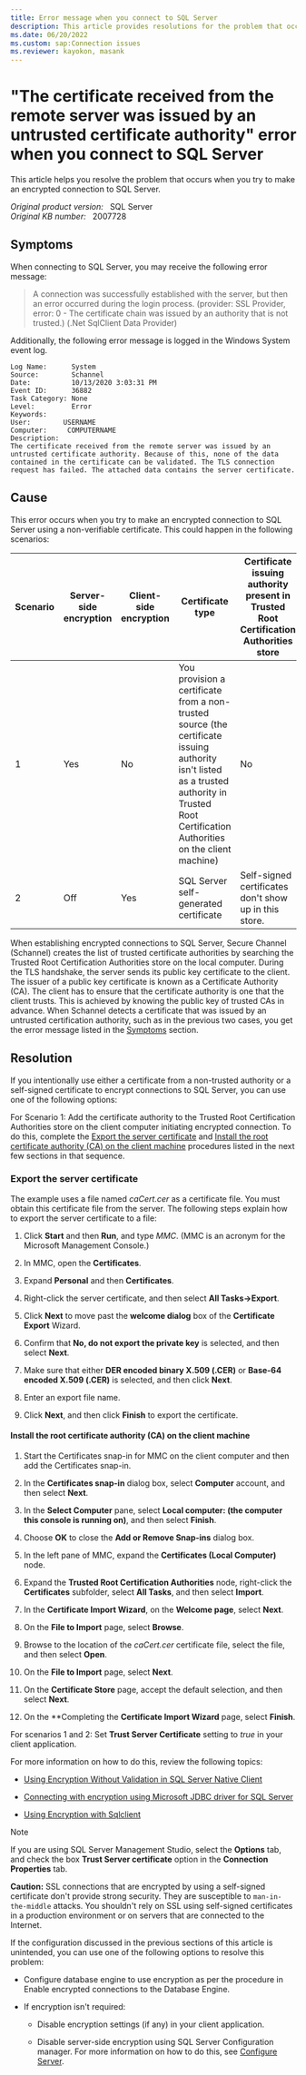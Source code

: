 ```yaml
---
title: Error message when you connect to SQL Server 
description: This article provides resolutions for the problem that occurs when you connect to SQL Server using SSL.
ms.date: 06/20/2022
ms.custom: sap:Connection issues
ms.reviewer: kayokon, masank
---
```

# "The certificate received from the remote server was issued by an untrusted certificate authority" error when you connect to SQL Server

This article helps you resolve the problem that occurs when you try to make an encrypted connection to SQL Server.

_Original product version:_ &nbsp; SQL Server  
_Original KB number:_ &nbsp; 2007728

## Symptoms

When connecting to SQL Server, you may receive the following error message:

> A connection was successfully established with the server, but then an error occurred during the login process. (provider: SSL Provider, error: 0 - The certificate chain was issued by an authority that is not trusted.) (.Net SqlClient Data Provider)

Additionally, the following error message is logged in the Windows System event log.

```output
Log Name:      System  
Source:        Schannel  
Date:          10/13/2020 3:03:31 PM  
Event ID:      36882  
Task Category: None  
Level:         Error  
Keywords:  
User:        USERNAME  
Computer:     COMPUTERNAME  
Description:  
The certificate received from the remote server was issued by an untrusted certificate authority. Because of this, none of the data contained in the certificate can be validated. The TLS connection request has failed. The attached data contains the server certificate.
```

## Cause

This error occurs when you try to make an encrypted connection to SQL Server using a non-verifiable certificate. This could happen in the following scenarios:

|Scenario|Server-side encryption|Client-side encryption  |Certificate type |Certificate issuing authority present in Trusted Root Certification Authorities store |
|---|---|---|---|---|
|1|Yes|No|You provision a certificate from a non-trusted source (the certificate issuing authority isn't listed as a trusted authority in Trusted Root Certification Authorities on the client machine) |No|
|2|Off|Yes|SQL Server self-generated certificate |Self-signed certificates don't show up in this store. |
  
When establishing encrypted connections to SQL Server, Secure Channel (Schannel) creates the list of trusted certificate authorities by searching the Trusted Root Certification Authorities store on the local computer. During the TLS handshake, the server sends its public key certificate to the client. The issuer of a public key certificate is known as a Certificate Authority (CA). The client has to ensure that the certificate authority is one that the client trusts. This is achieved by knowing the public key of trusted CAs in advance. When Schannel detects a certificate that was issued by an untrusted certification authority, such as in the previous two cases, you get the error message listed in the [Symptoms](#symptoms) section.

## Resolution

If you intentionally use either a certificate from a non-trusted authority or a self-signed certificate to encrypt connections to SQL Server, you can use one of the following options:

For Scenario 1: Add the certificate authority to the Trusted Root Certification Authorities store on the client computer initiating encrypted connection. To do this, complete the [Export the server certificate](#export-the-server-certificate) and [Install the root certificate authority (CA) on the client machine](#install-the-root-certificate-authority-ca-on-the-client-machine) procedures listed in the next few sections in that sequence.

### Export the server certificate

The example uses a file named _caCert.cer_ as a certificate file. You must obtain this certificate file from the server. The following steps explain how to export the server certificate to a file:

1. Click **Start** and then **Run**, and type _MMC_. (MMC is an acronym for the Microsoft Management Console.)

1. In MMC, open the **Certificates**.

1. Expand **Personal** and then **Certificates**.

1. Right-click the server certificate, and then select **All Tasks->Export**.

1. Click **Next** to move past the **welcome dialog** box of the **Certificate Export** Wizard.

1. Confirm that **No, do not export the private key** is selected, and then select **Next**.

1. Make sure that either **DER encoded binary X.509 (.CER)** or **Base-64 encoded X.509 (.CER)** is selected, and then click **Next**.

1. Enter an export file name.

1. Click **Next**, and then click **Finish** to export the certificate.

#### Install the root certificate authority (CA) on the client machine

1. Start the Certificates snap-in for MMC on the client computer and then add the Certificates snap-in.

1. In the **Certificates snap-in** dialog box, select **Computer** account, and then select **Next**.

1. In the **Select Computer** pane, select **Local computer: (the computer this console is running on)**, and then select **Finish**.

1. Choose **OK** to close the **Add or Remove Snap-ins** dialog box.

1. In the left pane of MMC, expand the **Certificates (Local Computer)** node.

1. Expand the **Trusted Root Certification Authorities** node, right-click the **Certificates** subfolder, select **All Tasks**, and then select **Import**.

1. In the **Certificate Import Wizard**, on the **Welcome page**, select **Next**.

1. On the **File to Import** page, select **Browse**.

1. Browse to the location of the *caCert.cer* certificate file, select the file, and then select **Open**.

1. On the **File to Import** page, select **Next**.

1. On the **Certificate Store** page, accept the default selection, and then select **Next**.

1. On the **Completing the **Certificate Import Wizard** page, select **Finish**.

For scenarios 1 and 2: Set **Trust Server Certificate** setting to _true_ in your client application.

For more information on how to do this, review the following topics:

- [Using Encryption Without Validation in SQL Server Native Client](/sql/relational-databases/native-client/features/using-encryption-without-validation)

- [Connecting with encryption using Microsoft JDBC driver for SQL Server](/sql/connect/jdbc/connecting-with-ssl-encryption)

- [Using Encryption with Sqlclient](/sql/connect/ado-net/sql/sqlclient-support-always-encrypted)

> [!NOTE]
> If you are using SQL Server Management Studio, select the **Options** tab, and check the box **Trust Server certificate** option in the **Connection Properties** tab.

**Caution:** SSL connections that are encrypted by using a self-signed certificate don't provide strong security. They are susceptible to `man-in-the-middle` attacks. You shouldn't rely on SSL using self-signed certificates in a production environment or on servers that are connected to the Internet.

If the configuration discussed in the previous sections of this article is unintended, you can use one of the following options to resolve this problem:

- Configure database engine to use encryption as per the procedure in Enable encrypted connections to the Database Engine.

- If encryption isn't required:

  - Disable encryption settings (if any) in your client application.

  - Disable server-side encryption using SQL Server Configuration manager. For more information on how to do this, see [Configure Server](/sql/relational-databases/sql-server-configuration-manager#manage-server--client-network-protocols).

